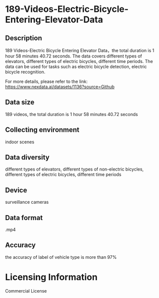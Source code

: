 # 189-Videos-Electric-Bicycle-Entering-Elevator-Data


## Description
189 Videos-Electric Bicycle Entering Elevator Data，the total duration is 1 hour 58 minutes 40.72 seconds. The data covers different types of elevators, different types of electric bicycles, different time periods. The data can be used for tasks such as electric bicycle detection, electric bicycle recognition.

For more details, please refer to the link: https://www.nexdata.ai/datasets/1136?source=Github


## Data size
189 videos, the total duration is 1 hour 58 minutes 40.72 seconds

## Collecting environment
indoor scenes

## Data diversity
different types of elevators, different types of non-electric bicycles, different types of electric bicycles, different time periods

## Device
surveillance cameras

## Data format
.mp4

## Accuracy
the accuracy of label of vehicle type is more than 97%

# Licensing Information
Commercial License
